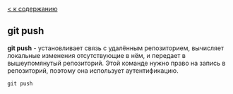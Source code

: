 [ < к содержанию](./readme.md)

## git push

**git push** - установливает связь с удалённым репозиторием, вычисляет локальные изменения отсутствующие в нём, и передает в вышеупомянутый репозиторий. Этой команде нужно право на запись в репозиторий, поэтому она использует аутентификацию.



```bash=
git push
```